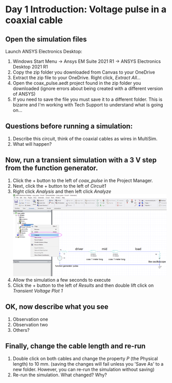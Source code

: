 # Day 1 Introduction: Voltage pulse in a coaxial cable

## Open the simulation files 

Launch ANSYS Electronics Desktop: 

1. Windows Start Menu -> Ansys EM Suite 2021 R1 -> ANSYS Electronics Desktop 2021 R1
2. Copy the zip folder you downloaded from Canvas to your OneDrive
3. Extract the zip file to your OneDrive. Right click, *Extract All...* 
4. Open the coax_pulse.aedt project found in the zip folder you downloaded (ignore errors about being created with a different version of ANSYS)
5. If you need to save the file you must save it to a different folder. This is bizarre and I'm working with Tech Support to understand what is going on...

## Questions before running a simulation: 

1. Describe this circuit, think of the coaxial cables as wires in MultiSim.
2. What will happen?


## Now, run a transient simulation with a 3 V step from the function generator. 

1. Click the + button to the left of *coax_pulse* in the Project Manager.
2. Next, click the + button to the left of *Circuit1*
3. Right click *Analysis* and then left click *Analyze*  ![Alt text](docs/screenshots/analyze.png?raw=true "Analyze Screenshot")
4. Allow the simulation a few seconds to execute
5. Click the + button to the left of *Results* and then double lift click on *Transient Voltage Plot 1*

## OK, now describe what you see
1. Observation one
2. Observation two 
3. Others?


## Finally, change the cable length and re-run 
1. Double click on both cables and change the property *P* (the Physical length) to 10 mm. (saving the changes will fail unless you 'Save As' to a new folder. However, you can re-run the simulation without saving)
2. Re-run the simulation. What changed? Why? 
